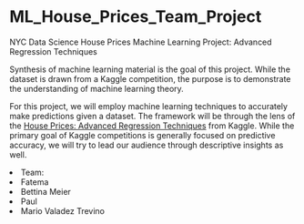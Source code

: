 # ML_House_Prices_Team_Project
NYC Data Science House Prices Machine Learning Project: Advanced Regression Techniques

<p>Synthesis of machine learning material is the goal of this project. While the dataset is drawn from a Kaggle competition, the purpose is to demonstrate the understanding of machine learning theory.</p>
<p>For this project, we will employ machine learning techniques to accurately make predictions given a dataset. The framework will be through the lens of the <a href="https://www.kaggle.com/c/house-prices-advanced-regression-techniques">House Prices: Advanced Regression Techniques</a> from Kaggle. While the primary goal of Kaggle competitions is generally focused on predictive accuracy, we will try to lead our audience through descriptive insights as well.</p>

<li>Team:</li>
<li>Fatema</li>
<li>Bettina Meier</li>
<li>Paul</li>
<li>Mario Valadez Trevino</li>
